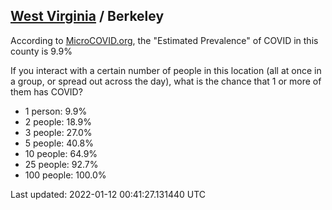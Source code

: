 
## [West Virginia](/united-states/west-virginia) / Berkeley

According to [MicroCOVID.org](http://microcovid.org),
the "Estimated Prevalence" of COVID in this county is 9.9%

If you interact with a certain number of people in this location
(all at once in a group, or spread out across the day), what is the chance that
1 or more of them has COVID?

- 1 person: 9.9%
- 2 people: 18.9%
- 3 people: 27.0%
- 5 people: 40.8%
- 10 people: 64.9%
- 25 people: 92.7%
- 100 people: 100.0%

Last updated: 2022-01-12 00:41:27.131440 UTC
